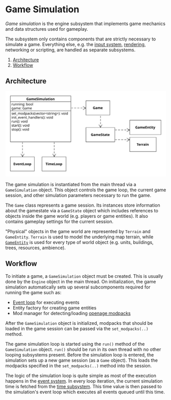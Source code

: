 # Game Simulation

*Game simulation* is the engine subsystem that implements game mechanics and data structures
used for gameplay.

The subsystem only contains components that are strictly necessary to simulate a game. Everything else,
e.g. the [input system](/doc/code/input/README.md), [rendering](/doc/code/renderer/README.md),
networking or scripting, are handled as separate subsystems.

1. [Architecture](#architecture)
2. [Workflow](#workflow)


## Architecture

![Game simulation overview UML](images/simulation_uml.svg)

The game simulation is instantiated from the main thread via a `GameSimulation` object.
This object controls the game loop, the current game session, and other simulation
parameters necessary to run the game.

The `Game` class represents a game session. Its instances store information about the
gamestate via a `GameState` object which includes references to objects inside the game world
(e.g. players or game entities). It also contains gameplay settings for the current session.

"Physical" objects in the game world are represented by `Terrain` and `GameEntity`. `Terrain`
is used to model the underlying map terrain, while [`GameEntity`](/doc/code/game_simulation/game_entity.md)
is used for every type of world object (e.g. units, buildings, trees, resources, ambience).


## Workflow

To initiate a game, a `GameSimulation` object must be created. This is usually done by
the `Engine` object in the main thread. On initialization, the game simulation automatically sets up
 several subcomponents required for running the game such as:

* [Event loop](/doc/code/event_system.md) for executing events
* Entity factory for creating game entities
* Mod manager for detecting/loading [openage modpacks](/doc/media/openage/modpacks.md)

After the `GameSimulation` object is initialized, modpacks that should be loaded in
the game session can be passed via the `set_modpacks(..)` method.

The game simulation loop is started using the `run()` method of the `GameSimulation` object.
`run()` should be run in its own thread with no other looping subsystems present. Before
the simulation loop is entered, the simulation sets up a new game session (as a `Game`
object). This loads the modpacks specified in the `set_modpacks(..)` method into the
session.

The logic of the simulation loop is quite simple as most of the execution happens in the
[event system](/doc/code/event_system.md). In every loop iteration, the current simulation time is fetched from the
[time subsystem](/doc/code/time.md). This time value is then passed to the simulation's
event loop which executes all events queued until this time.
